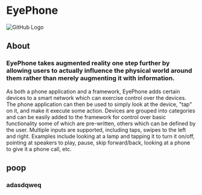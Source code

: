 # EyePhone
![GitHub Logo](http://3.bp.blogspot.com/-U470YNIETuE/T-nL_BL5NkI/AAAAAAAAAHs/R2Bq7_BqwSk/s200/eye.jpg)

## About
### EyePhone takes augmented reality one step further by allowing users to actually influence the physical world around them rather than merely augmenting it with information.
As both a phone application and a framework, EyePhone adds certain devices to a smart network which can exercise control over the devices. The phone application can then be used to simply
look at the device, "tap" on it, and make it execute some action. Devices are grouped into categories and can be easily added to the framework for control over basic functionality some of which are
pre-written, others which can be defined by the user. Multiple inputs are supported, including taps, swipes to the left and right.
Examples include looking at a lamp and tapping it to turn it on/off, pointing at speakers to play, pause, skip forward/back, looking at a phone to give it a phone call, etc.

## poop
### adasdqweq
